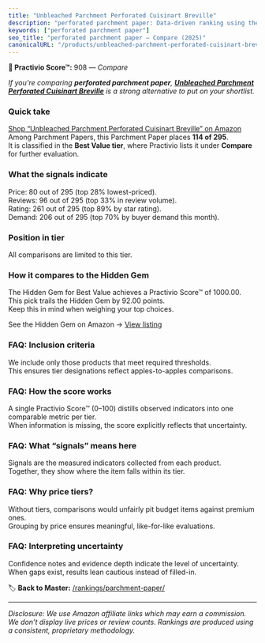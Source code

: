 ```yaml
---
title: "Unbleached Parchment Perforated Cuisinart Breville"
description: "perforated parchment paper: Data-driven ranking using the Practivio Score™. Positioned by quality, value, demand, findability, momentum."
keywords: ["perforated parchment paper"]
seo_title: "perforated parchment paper — Compare (2025)"
canonicalURL: "/products/unbleached-parchment-perforated-cuisinart-breville-B09YCGNZ5D/"
---
```


**🛒 Practivio Score™:** 908 — _Compare_


*If you're comparing **perforated parchment paper**, **[Unbleached Parchment Perforated Cuisinart Breville](https://www.amazon.com/dp/B09YCGNZ5D?tag=practivio-20)** is a strong alternative to put on your shortlist.*
### Quick take
[Shop “Unbleached Parchment Perforated Cuisinart Breville” on Amazon](https://www.amazon.com/dp/B09YCGNZ5D?tag=practivio-20)
Among Parchment Papers, this Parchment Paper places **114 of 295**.  
It is classified in the **Best Value tier**, where Practivio lists it under **Compare** for further evaluation.

### What the signals indicate
Price: 80 out of 295 (top 28% lowest-priced).  
Reviews: 96 out of 295 (top 33% in review volume).  
Rating: 261 out of 295 (top 89% by star rating).  
Demand: 206 out of 295 (top 70% by buyer demand this month).

### Position in tier
All comparisons are limited to this tier.

### How it compares to the Hidden Gem
The Hidden Gem for Best Value achieves a Practivio Score™ of 1000.00.  
This pick trails the Hidden Gem by 92.00 points.  
Keep this in mind when weighing your top choices.  

See the Hidden Gem on Amazon → [View listing](https://www.amazon.com/dp/B07L9X9XXX?tag=practivio-20)

### FAQ: Inclusion criteria
We include only those products that meet required thresholds.  
This ensures tier designations reflect apples-to-apples comparisons.

### FAQ: How the score works
A single Practivio Score™ (0–100) distills observed indicators into one comparable metric per tier.  
When information is missing, the score explicitly reflects that uncertainty.

### FAQ: What “signals” means here
Signals are the measured indicators collected from each product.  
Together, they show where the item falls within its tier.

### FAQ: Why price tiers?
Without tiers, comparisons would unfairly pit budget items against premium ones.  
Grouping by price ensures meaningful, like-for-like evaluations.

### FAQ: Interpreting uncertainty
Confidence notes and evidence depth indicate the level of uncertainty.  
When gaps exist, results lean cautious instead of filled-in.

<!-- Missing template for Compare/CompareWithinPriceClass -->


🏷️ **Back to Master:** [/rankings/parchment-paper/](/rankings/parchment-paper/)

---
_Disclosure: We use Amazon affiliate links which may earn a commission. We don’t display live prices or review counts. Rankings are produced using a consistent, proprietary methodology._

